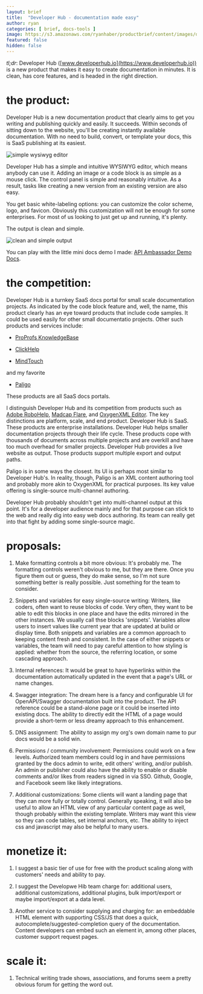 ```yaml
---
layout: brief
title:  "Developer Hub - documentation made easy"
author: ryan
categories: [ brief, docs-tools ]
image: https://s3.amazonaws.com/ryanhaber/productbrief/content/images/developerhub-output.png
featured: false
hidden: false
---
```


*tl;dr*: Developer Hub ([www.developerhub.io](https://www.developerhub.io)) is a new product that makes it easy to create documentation in minutes. It is clean, has core features, and is headed in the right direction.

# the product:

Developer Hub is a new documentation product that clearly aims to get you writing and publishing quickly and easily. It succeeds. Within seconds of sitting down to the website, you'll be creating instantly available documentation. With no need to build, convert, or template your docs, this is SaaS publishing at its easiest.

![simple wysiwyg editor](https://s3.amazonaws.com/ryanhaber/productbrief/content/images/developerhub-wysiwyg.png)

Developer Hub has a simple and intuitive WYSIWYG editor, which means anybody can use it. Adding an image or a code block is as simple as a mouse click. The control panel is simple and reasonably intuitive. As a result, tasks like creating a new version from an existing version are also easy.

You get basic white-labeling options: you can customize the color scheme, logo, and favicon. Obviously this customization will not be enough for some enterprises. For most of us looking to just get up and running, it's plenty.

The output is clean and simple.

![clean and simple output](https://s3.amazonaws.com/ryanhaber/productbrief/content/images/developerhub-output-page.png)

You can play with the little mini docs demo I made: [API Ambassador Demo Docs](https://api-ambassador.developerhub.io/v1.1/api-ambassador/getting-started).

# the competition:

Developer Hub is a turnkey SaaS docs portal for small scale documentation projects. As indicated by the code block feature and, well, the name, this product clearly has an eye toward products that include code samples. It could be used easily for other small documentatio projects. Other such products and services include:

* [ProProfs KnowledgeBase](https://www.proprofs.com/knowledgebase/)

* [ClickHelp](https://clickhelp.com/)

* [MindTouch](https://mindtouch.com/)

and my favorite

* [Paligo](https://paligo.net/)

These products are all SaaS docs portals.

I distinguish Developer Hub and its competition from products such as [Adobe RoboHelp](https://www.adobe.com/products/robohelp.html), [Madcap Flare](https://www.madcapsoftware.com/products/flare/), and [OxygenXML Editor](https://www.oxygenxml.com/doc/versions/20.1/ug-editor/). The key distinctions are platform, scale, and end product. Developer Hub is SaaS. These products are enterprise installations. Developer Hub helps smaller documentation projects through their life cycle. These products cope with thousands of documents across multiple projects and are overkill and have too much overhead for smaller projects. Developer Hub provides a live website as output. Those products support multiple export and output paths.

Paligo is in some ways the closest. Its UI is perhaps most similar to Developer Hub's. In reality, though, Paligo is an XML content authoring tool and probably more akin to OxygenXML for practical purposes. Its key value offering is single-source multi-channel authoring.

Developer Hub probably shouldn't get into multi-channel output at this point. It's for a developer audience mainly and for that purpose can stick to the web and really dig into easy web docs authoring. Its team can really get into that fight by adding some single-source magic. 

# proposals:

1. Make formatting controls a bit more obvious: It's probably me. The formatting controls weren't obvious to me, but they are there. Once you figure them out or guess, they do make sense, so I'm not sure something better is really possible. Just something for the team to consider.

1. Snippets and variables for easy single-source writing: Writers, like coders, often want to reuse blocks of code. Very often, they want to be able to edit this blocks in one place and have the edits mirrored in the other instances. We usually call thse blocks 'snippets'. Variables allow users to insert values like current year that are updated at build or display time. Both snippets and variables are a common approach to keeping content fresh and consistent. In the case of either snippets or variables, the team will need to pay careful attention to how styling is applied: whether from the source, the referring location, or some cascading approach. 

1. Internal references: It would be great to have hyperlinks within the documentation automatically updated in the event that a page's URL or name changes.

1. Swagger integration: The dream here is a fancy and configurable UI for OpenAPI/Swagger documentation built into the product. The API reference could be a stand-alone page or it could be inserted into existing docs. The ability to directly edit the HTML of a page would provide a short-term or less dreamy approach to this enhancement.

1. DNS assignment: The ability to assign my org's own domain name to pur docs would be a solid win.

1. Permissions / community involvement: Permissions could work on a few levels. Authorized team members could log in and have permissions granted by the docs admin to write, edit others' writing, and/or publish. An admin or publisher could also have the ability to enable or disable comments and/or likes from readers signed in via SSO. Github, Google, and Facebook seem like likely integrations.

1. Additional customizations: Some clients will want a landing page that they can more fully or totally control. Generally speaking, it will also be useful to allow an HTML view of any particular content page as well, though probably within the existing template. Writers may want this view so they can code tables, set internal anchors, etc. The ability to inject css and javascript may also be helpful to many users.

# monetize it:

1. I suggest a basic tier of use for free with the product scaling along with customers' needs and ability to pay.

1. I suggest the Developwe Hib team charge for: additional users, additional customizations, additional plugins, bulk import/export or maybe import/export at a data level.

1. Another service to consider supplying and charging for: an embeddable HTML element with supporting CSS/JS that does a quick, autocomplete/suggested-completion query of the documentation. Content developers can embed such an element in, among other places, customer support request pages.

# scale it:

1. Technical writing trade shows, associations, and forums seem a pretty obvious forum for getting the word out.